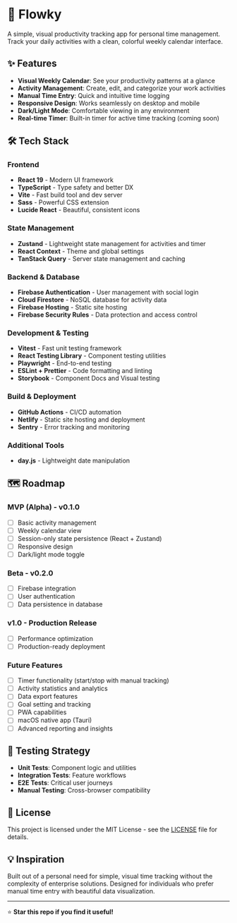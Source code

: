 # 🚀 Flowky

A simple, visual productivity tracking app for personal time management. Track your daily activities with a clean, colorful weekly calendar interface.

## ✨ Features

- **Visual Weekly Calendar**: See your productivity patterns at a glance
- **Activity Management**: Create, edit, and categorize your work activities
- **Manual Time Entry**: Quick and intuitive time logging
- **Responsive Design**: Works seamlessly on desktop and mobile
- **Dark/Light Mode**: Comfortable viewing in any environment
- **Real-time Timer**: Built-in timer for active time tracking (coming soon)

## 🛠️ Tech Stack

### **Frontend**

- **React 19** - Modern UI framework
- **TypeScript** - Type safety and better DX
- **Vite** - Fast build tool and dev server
- **Sass** - Powerful CSS extension
- **Lucide React** - Beautiful, consistent icons

### **State Management**

- **Zustand** - Lightweight state management for activities and timer
- **React Context** - Theme and global settings
- **TanStack Query** - Server state management and caching

### **Backend & Database**

- **Firebase Authentication** - User management with social login
- **Cloud Firestore** - NoSQL database for activity data
- **Firebase Hosting** - Static site hosting
- **Firebase Security Rules** - Data protection and access control

### **Development & Testing**

- **Vitest** - Fast unit testing framework
- **React Testing Library** - Component testing utilities
- **Playwright** - End-to-end testing
- **ESLint + Prettier** - Code formatting and linting
- **Storybook** - Component Docs and Visual testing

### **Build & Deployment**

- **GitHub Actions** - CI/CD automation
- **Netlify** - Static site hosting and deployment
- **Sentry** - Error tracking and monitoring

### **Additional Tools**

- **day.js** - Lightweight date manipulation

## 🗺️ Roadmap

### **MVP (Alpha) - v0.1.0**

- [ ] Basic activity management
- [ ] Weekly calendar view
- [ ] Session-only state persistence (React + Zustand)
- [ ] Responsive design
- [ ] Dark/light mode toggle

### **Beta - v0.2.0**

- [ ] Firebase integration
- [ ] User authentication
- [ ] Data persistence in database

### **v1.0 - Production Release**

- [ ] Performance optimization
- [ ] Production-ready deployment

### **Future Features**

- [ ] Timer functionality (start/stop with manual tracking)
- [ ] Activity statistics and analytics
- [ ] Data export features
- [ ] Goal setting and tracking
- [ ] PWA capabilities
- [ ] macOS native app (Tauri)
- [ ] Advanced reporting and insights

## 🧪 Testing Strategy

- **Unit Tests**: Component logic and utilities
- **Integration Tests**: Feature workflows
- **E2E Tests**: Critical user journeys
- **Manual Testing**: Cross-browser compatibility

## 📄 License

This project is licensed under the MIT License - see the [LICENSE](LICENSE) file for details.

## 💡 Inspiration

Built out of a personal need for simple, visual time tracking without the complexity of enterprise solutions. Designed for individuals who prefer manual time entry with beautiful data visualization.

---

⭐ **Star this repo if you find it useful!**

